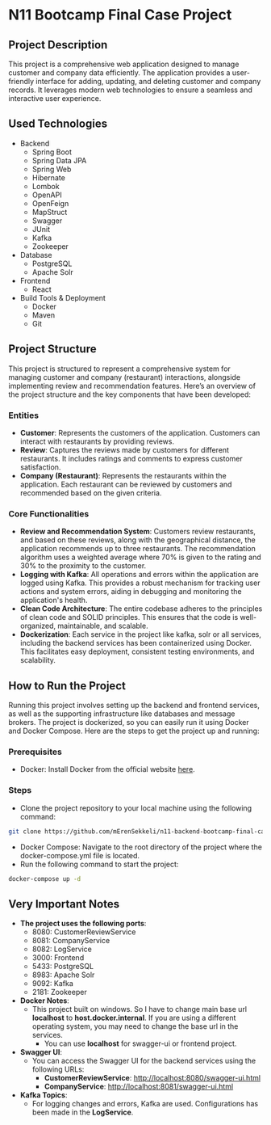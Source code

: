 # N11 Bootcamp Final Case Project

## Project Description
This project is a comprehensive web application designed to manage customer and company data efficiently. The application provides a user-friendly interface for adding, updating, and deleting customer and company records. It leverages modern web technologies to ensure a seamless and interactive user experience.

## Used Technologies
* Backend
  * Spring Boot
  * Spring Data JPA
  * Spring Web
  * Hibernate
  * Lombok
  * OpenAPI
  * OpenFeign
  * MapStruct
  * Swagger
  * JUnit
  * Kafka
  * Zookeeper
* Database
  * PostgreSQL
  * Apache Solr
* Frontend
    * React
* Build Tools & Deployment
    * Docker
    * Maven
    * Git

## Project Structure
This project is structured to represent a comprehensive system for managing customer and company (restaurant) interactions, alongside implementing review and recommendation features. Here’s an overview of the project structure and the key components that have been developed:

### Entities
* **Customer**: Represents the customers of the application. Customers can interact with restaurants by providing reviews.
* **Review**: Captures the reviews made by customers for different restaurants. It includes ratings and comments to express customer satisfaction.
* **Company (Restaurant)**: Represents the restaurants within the application. Each restaurant can be reviewed by customers and recommended based on the given criteria.

### Core Functionalities
* **Review and Recommendation System**: Customers review restaurants, and based on these reviews, along with the geographical distance, the application recommends up to three restaurants. The recommendation algorithm uses a weighted average where 70% is given to the rating and 30% to the proximity to the customer.
* **Logging with Kafka**: All operations and errors within the application are logged using Kafka. This provides a robust mechanism for tracking user actions and system errors, aiding in debugging and monitoring the application's health.
* **Clean Code Architecture**: The entire codebase adheres to the principles of clean code and SOLID principles. This ensures that the code is well-organized, maintainable, and scalable.
* **Dockerization**: Each service in the project like kafka, solr or all services, including the backend services has been containerized using Docker. This facilitates easy deployment, consistent testing environments, and scalability.


## How to Run the Project
Running this project involves setting up the backend and frontend services, as well as the supporting infrastructure like databases and message brokers. The project is dockerized, so you can easily run it using Docker and Docker Compose. Here are the steps to get the project up and running:

### Prerequisites
* Docker: Install Docker from the official website [here](https://www.docker.com/get-started).

### Steps
* Clone the project repository to your local machine using the following command:

```bash
git clone https://github.com/mErenSekkeli/n11-backend-bootcamp-final-case.git
````
* Docker Compose:
  Navigate to the root directory of the project where the docker-compose.yml file is located.
* Run the following command to start the project:

```bash
docker-compose up -d
```
## Very Important Notes

* **The project uses the following ports**:
  * 8080: CustomerReviewService
  * 8081: CompanyService
  * 8082: LogService
  * 3000: Frontend
  * 5433: PostgreSQL
  * 8983: Apache Solr
  * 9092: Kafka
  * 2181: Zookeeper
* **Docker Notes**:
   * This project built on windows. So I have to change main base url **localhost** to **host.docker.internal**. If you are using a different operating system, you may need to change the base url in the services.
     * You can use **localhost** for swagger-ui or frontend project.
* **Swagger UI**:
  * You can access the Swagger UI for the backend services using the following URLs:
    * **CustomerReviewService**: [http://localhost:8080/swagger-ui.html](http://localhost:8080/swagger-ui.html)
    * **CompanyService**: [http://localhost:8081/swagger-ui.html](http://localhost:8081/swagger-ui.html)
* **Kafka Topics**:
  * For logging changes and errors, Kafka are used. Configurations has been made in the **LogService**.